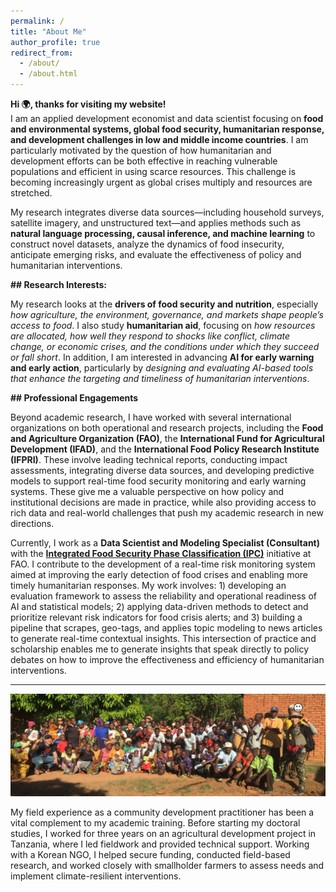 ```yaml
---
permalink: /
title: "About Me"
author_profile: true
redirect_from: 
  - /about/
  - /about.html
---
```


  **Hi 🌍, thanks for visiting my website!**  
  I am an applied development economist and data scientist focusing on **food and environmental systems, global food security, humanitarian response, and development challenges in low and middle income countries**. I am particularly motivated by the question of how humanitarian and development efforts can be both effective in reaching vulnerable populations and efficient in using scarce resources. This challenge is becoming increasingly urgent as global crises multiply and resources are stretched.

  My research integrates diverse data sources—including household surveys, satellite imagery, and unstructured text—and applies methods such as **natural language processing, causal inference, and machine learning** to construct novel datasets, analyze the dynamics of food insecurity, anticipate emerging risks, and evaluate the effectiveness of policy and humanitarian interventions.

  **## Research Interests:**

  My research looks at the **drivers of food security and nutrition**, especially *how agriculture, the environment, governance, and markets shape people’s access to food*. I also study **humanitarian aid**, focusing on *how resources are allocated, how well they respond to shocks like conflict, climate change, or economic crises, and the conditions under which they succeed or fall short*. In addition, I am interested in advancing **AI for early warning and early action**, particularly by *designing and evaluating AI-based tools that enhance the targeting and timeliness of humanitarian interventions*.

  **## Professional Engagements**

  Beyond academic research, I have worked with several international organizations on both operational and research projects, including the **Food and Agriculture Organization (FAO)**, the **International Fund for Agricultural Development (IFAD)**, and the **International Food Policy Research Institute (IFPRI)**. These involve leading technical reports, conducting impact assessments, integrating diverse data sources, and developing predictive models to support real-time food security monitoring and early warning systems. These give me a valuable perspective on how policy and institutional decisions are made in practice, while also providing access to rich data and real-world challenges that push my academic research in new directions.

  Currently, I work as a **Data Scientist and Modeling Specialist (Consultant)** with the **[Integrated Food Security Phase Classification (IPC)](https://www.ipcinfo.org/)** initiative at FAO. I contribute to the development of a real-time risk monitoring system aimed at improving the early detection of food crises and enabling more timely humanitarian responses. My work involves: 1) developing an evaluation framework to assess the reliability and operational readiness of AI and statistical models; 2) applying data-driven methods to detect and prioritize relevant risk indicators for food crisis alerts; and 3) building a pipeline that scrapes, geo-tags, and applies topic modeling to news articles to generate real-time contextual insights.
  This intersection of practice and scholarship enables me to generate insights that speak directly to policy debates on how to improve the effectiveness and efficiency of humanitarian interventions.

---

![Fieldwork in Kilosa District, Tanzania (2017)](images/tanzania.png)

My field experience as a community development practitioner has been a vital complement to my academic training. Before starting my doctoral studies, I worked for three years on an agricultural development project in Tanzania, where I led fieldwork and provided technical support. Working with a Korean NGO, I helped secure funding, conducted field-based research, and worked closely with smallholder farmers to assess needs and implement climate-resilient interventions.



